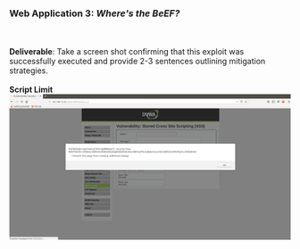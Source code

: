 ### Web Application 3: *Where's the BeEF?*
<br/><br/>
**Deliverable**: Take a screen shot confirming that this exploit was successfully executed and provide 2-3 sentences outlining mitigation strategies.
<br/><br/>
**Script Limit**
![WebApp3scriptlimit](https://github.com/kryshael/Week-15-Homework/blob/main/Assets/Screenshots/WebApp3scriptlimit.png)

